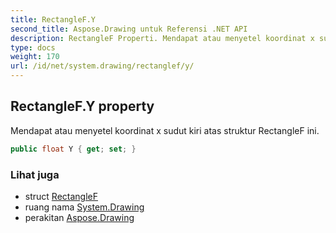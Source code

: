 ```yaml
---
title: RectangleF.Y
second_title: Aspose.Drawing untuk Referensi .NET API
description: RectangleF Properti. Mendapat atau menyetel koordinat x sudut kiri atas struktur RectangleF ini.
type: docs
weight: 170
url: /id/net/system.drawing/rectanglef/y/
---
```

## RectangleF.Y property

Mendapat atau menyetel koordinat x sudut kiri atas struktur RectangleF ini.

```csharp
public float Y { get; set; }
```

### Lihat juga

* struct [RectangleF](../)
* ruang nama [System.Drawing](../../rectanglef/)
* perakitan [Aspose.Drawing](../../../)


